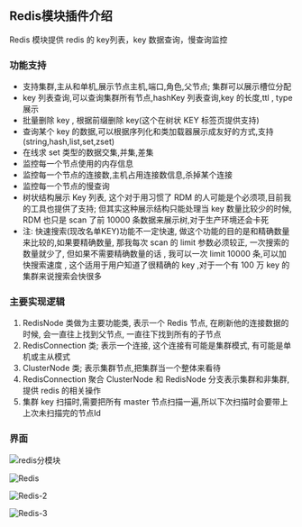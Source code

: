 ## Redis模块插件介绍 

Redis 模块提供 redis 的 key列表，key 数据查询，慢查询监控

### 功能支持

* 支持集群,主从和单机,展示节点主机,端口,角色,父节点; 集群可以展示槽位分配 
* key 列表查询,可以查询集群所有节点,hashKey 列表查询,key 的长度,ttl , type 展示
* 批量删除 key , 根据前缀删除 key(这个在树状 KEY 标签页提供支持)
* 查询某个 key 的数据,可以根据序列化和类加载器展示成友好的方式,支持(string,hash,list,set,zset)
* 在线求 set 类型的数据交集,并集,差集
* 监控每一个节点使用的内存信息
* 监控每一个节点的连接数,主机占用连接数信息,杀掉某个连接
* 监控每一个节点的慢查询
* 树状结构展示 Key 列表, 这个对于用习惯了 RDM 的人可能是个必须项,目前我的工具也提供了支持; 但其实这种展示结构只能处理当 key 数量比较少的时候, RDM 也只是 scan 了前 10000 条数据来展示树,对于生产环境还会卡死
* 注: 快速搜索(现改名单KEY)功能不一定快速, 做这个功能的目的是和精确数量来比较的,如果要精确数量,
那我每次 scan 的 limit 参数必须较正, 一次搜索的数量就少了, 但如果不需要精确数量的话 , 我可以一次 limit 10000 条,可以加快搜索速度 , 
这个适用于用户知道了很精确的 key ,对于一个有 100 万 key 的集群来说搜索会快很多

### 主要实现逻辑
1. RedisNode 类做为主要功能类, 表示一个 Redis 节点, 在刷新他的连接数据的时候, 会一直往上找到父节点, 一直往下找到所有的子节点
2. RedisConnection 类; 表示一个连接, 这个连接有可能是集群模式, 有可能是单机或主从模式
3. ClusterNode 类; 表示集群节点,把集群当一个整体来看待
4. RedisConnection 聚合 ClusterNode 和 RedisNode 分支表示集群和非集群,提供 redis 的相关操作
5. 集群 key 扫描时,需要把所有 master 节点扫描一遍,所以下次扫描时会要带上上次未扫描完的节点Id 

### 界面

![redis分模块](../../../../images/redis分模块.png)

![Redis](../../../../images/Redis.png)

![Redis-2](../../../../images/Redis-2.png)

![Redis-3](../../../../images/Redis-3.png)